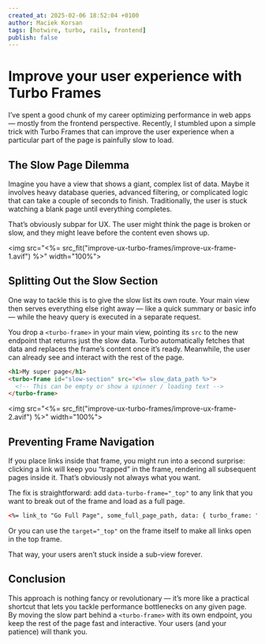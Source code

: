 ```yaml
---
created_at: 2025-02-06 18:52:04 +0100
author: Maciek Korsan
tags: [hotwire, turbo, rails, frontend]
publish: false
---
```


# Improve your user experience with Turbo Frames

I’ve spent a good chunk of my career optimizing performance in web apps — mostly from the frontend perspective. Recently, I stumbled upon a simple trick with Turbo Frames that can improve the user experience when a particular part of the page is painfully slow to load. 

## The Slow Page Dilemma

Imagine you have a view that shows a giant, complex list of data. Maybe it involves heavy database queries, advanced filtering, or complicated logic that can take a couple of seconds to finish. Traditionally, the user is stuck watching a blank page until everything completes.

That’s obviously subpar for UX. The user might think the page is broken or slow, and they might leave before the content even shows up.

<img src="<%= src_fit("improve-ux-turbo-frames/improve-ux-frame-1.avif") %>" width="100%">

## Splitting Out the Slow Section

One way to tackle this is to give the slow list its own route. Your main view then serves everything else right away — like a quick summary or basic info — while the heavy query is executed in a separate request.

You drop a `<turbo-frame>` in your main view, pointing its `src` to the new endpoint that returns just the slow data. Turbo automatically fetches that data and replaces the frame’s content once it’s ready. Meanwhile, the user can already see and interact with the rest of the page.

```html
<h1>My super page</h1>
<turbo-frame id="slow-section" src="<%= slow_data_path %>">
  <!-- This can be empty or show a spinner / loading text -->
</turbo-frame>
```

<img src="<%= src_fit("improve-ux-turbo-frames/improve-ux-frame-2.avif") %>" width="100%">

## Preventing Frame Navigation

If you place links inside that frame, you might run into a second surprise: clicking a link will keep you “trapped” in the frame, rendering all subsequent pages inside it. That’s obviously not always what you want.

The fix is straightforward: add `data-turbo-frame="_top"` to any link that you want to break out of the frame and load as a full page.

```html
<%= link_to "Go Full Page", some_full_page_path, data: { turbo_frame: "_top" } %>
```

Or you can use the `target="_top"` on the frame itself to make all links open in the top frame.

That way, your users aren’t stuck inside a sub-view forever.

## Conclusion

This approach is nothing fancy or revolutionary — it’s more like a practical shortcut that lets you tackle performance bottlenecks on any given page. By moving the slow part behind a `<turbo-frame>` with its own endpoint, you keep the rest of the page fast and interactive. Your users (and your patience) will thank you.